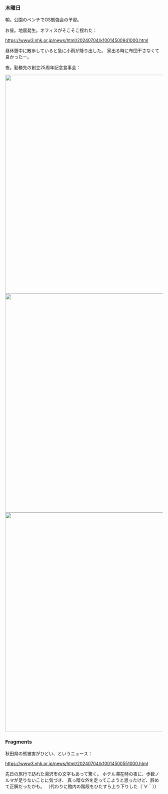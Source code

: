 ### 木曜日

朝。公園のベンチでOS勉強会の予習。

お昼。地震発生。オフィスがそこそこ揺れた：

https://www3.nhk.or.jp/news/html/20240704/k10014500941000.html

昼休憩中に散歩していると急に小雨が降り出した。
家出る時に布団干さなくて良かったー。

夜。勤務先の創立25周年記念食事会：

<img src="https://i.imgur.com/u7zjgfQ.jpg" width="700">

<img src="https://i.imgur.com/Tl9gzHD.jpg" width="700">

<img src="https://i.imgur.com/YtPEEq9.jpg" width="700">

### Fragments

秋田県の熊被害がひどい、というニュース：

https://www3.nhk.or.jp/news/html/20240704/k10014500551000.html

先日の旅行で訪れた湯沢市の文字もあって驚く。
ホテル滞在時の夜に、歩数ノルマが足りないことに気づき、
真っ暗な外を走ってこようと思ったけど、辞めて正解だったかも。
（代わりに館内の階段をひたすら上り下りした（´∀｀））
